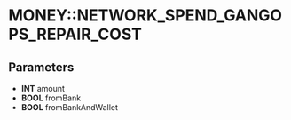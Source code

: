 # MONEY::NETWORK_SPEND_GANGOPS_REPAIR_COST

## Parameters
* **INT** amount
* **BOOL** fromBank
* **BOOL** fromBankAndWallet